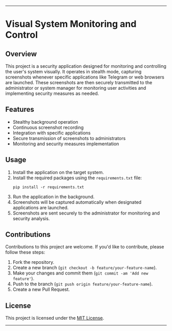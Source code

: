 

---

# Visual System Monitoring and Control

## Overview
This project is a security application designed for monitoring and controlling the user's system visually. It operates in stealth mode, capturing screenshots whenever specific applications like Telegram or web browsers are launched. These screenshots are then securely transmitted to the administrator or system manager for monitoring user activities and implementing security measures as needed.

## Features
- Stealthy background operation
- Continuous screenshot recording
- Integration with specific applications
- Secure transmission of screenshots to administrators
- Monitoring and security measures implementation

## Usage
1. Install the application on the target system.
2. Install the required packages using the `requirements.txt` file:
   ```
   pip install -r requirements.txt
   ```
3. Run the application in the background.
4. Screenshots will be captured automatically when designated applications are launched.
5. Screenshots are sent securely to the administrator for monitoring and security analysis.

## Contributions
Contributions to this project are welcome. If you'd like to contribute, please follow these steps:
1. Fork the repository.
2. Create a new branch (`git checkout -b feature/your-feature-name`).
3. Make your changes and commit them (`git commit -am 'Add new feature'`).
4. Push to the branch (`git push origin feature/your-feature-name`).
5. Create a new Pull Request.

## License
This project is licensed under the [MIT License](LICENSE).

---
